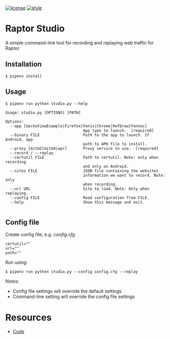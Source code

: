[![license](https://img.shields.io/badge/license-MPL%202.0-blue.svg)](https://github.com/davehunt/raptor-studio/blob/master/LICENSE.txt)
[![style](https://img.shields.io/badge/code%20style-black-000000.svg)](https://github.com/ambv/black)

# Raptor Studio

A simple command-line tool for recording and replaying web traffic for Raptor.


## Installation

```
$ pipenv install
```

## Usage

```
$ pipenv run python studio.py --help

Usage: studio.py [OPTIONS] [PATH]

Options:
  --app [GeckoViewExample|Firefox|Fenix|Chrome|Refbrow|Fennec]
                                  App type to launch.  [required]
  --binary FILE                   Path to the app to launch. If Android, app
                                  path to APK file to install.
  --proxy [mitm2|mitm4|wpr]       Proxy service to use.  [required]
  --record / --replay
  --certutil FILE                 Path to certutil. Note: only when recording
                                  and only on Android.
  --sites FILE                    JSON file containing the websites
                                  information we want to record. Note: only
                                  when recording.
  --url URL                       Site to load. Note: Only when replaying.
  --config FILE                   Read configuration from FILE.
  --help                          Show this message and exit.


```


## Config file
Create config file; e.g. *config.cfg*

```
certutil=""
url=""
path=""
```

Run using:
```
$ pipenv run python studio.py --config config.cfg --replay
```
Notes:

* Config file settings will override the default settings
* Command-line setting will override the config file settings

# Resources

- [Code](http://github.com/mozilla/raptor-studio)
